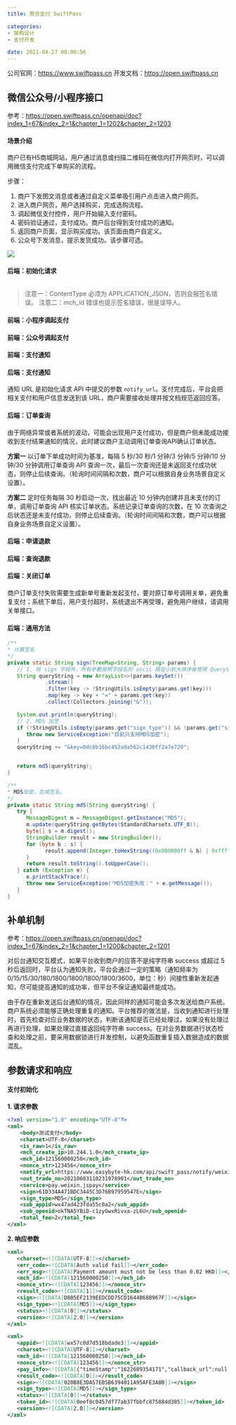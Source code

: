 ```yaml
---
title: 聚合支付 SwiftPass

categories:
- 架构设计
- 支付开发

date: 2021-04-27 00:00:56
---
```

公司官网：https://www.swiftpass.cn
开发文档：https://open.swiftpass.cn

## 微信公众号/小程序接口
参考：https://open.swiftpass.cn/openapi/doc?index_1=67&index_2=1&chapter_1=1202&chapter_2=1203

#### 场景介绍
商户已有H5商城网站，用户通过消息或扫描二维码在微信内打开网页时，可以调用微信支付完成下单购买的流程。

步骤：
1. 商户下发图文消息或者通过自定义菜单吸引用户点击进入商户网页。
1. 进入商户网页，用户选择购买，完成选购流程。
1. 调起微信支付控件，用户开始输入支付密码。
1. 密码验证通过，支付成功。商户后台得到支付成功的通知。
1. 返回商户页面，显示购买成功。该页面由商户自定义。
1. 公众号下发消息，提示发货成功。该步骤可选。

![](https://cdn.jsdelivr.net/gh/zhangqinghua/hexo_image/20210429145011.png)

#### 后端：初始化请求
```java

```

> 注意一：ContentType 必须为 APPLICATION_JSON，否则会报签名错误。
> 注意二：mch_id 错误也提示签名错误，很是误导人。

#### 前端：小程序调起支付

#### 前端：公众号调起支付

#### 前端：支付通知

#### 后端：支付通知
通知 URL 是初始化请求 API 中提交的参数 `notify_url`。支付完成后，平台会把相关支付和用户信息发送到该 URL，商户需要接收处理并按文档规范返回应答。

#### 后端：订单查询
由于网络异常或者系统的波动，可能会出现用户支付成功，但是商户侧未能成功接收到支付结果通知的情况，此时建议商户主动调用订单查询API确认订单状态。

**方案一**
以订单下单成功时间为基准，每隔 5 秒/30 秒/1 分钟/3 分钟/5 分钟/10 分钟/30 分钟调用订单查询 API 查询一次，最后一次查询还是未返回支付成功状态，则停止后续查询。（轮询时间间隔和次数，商户可以根据自身业务场景自定义设置）。

**方案二**
定时任务每隔 30 秒启动一次，找出最近 10 分钟内创建并且未支付的订单，调用订单查询 API 核实订单状态。系统记录订单查询的次数，在 10 次查询之后状态还是未支付成功，则停止后续查询。（轮询时间间隔和次数，商户可以根据自身业务场景自定义设置）。

#### 后端：申请退款

#### 后端：查询退款

#### 后端：关闭订单
商户订单支付失败需要生成新单号重新发起支付，要对原订单号调用关单，避免重复支付；系统下单后，用户支付超时，系统退出不再受理，避免用户继续，请调用关单接口。

#### 后端：通用方法
```java
/**
* 计算签名
*/
private static String sign(TreeMap<String, String> params) {
   // 1. 除 sign 字段外，所有參數按照字段名的 ascii 碼從小到大排序後使用 QueryString 的格式(即 key1=value1&key2=value2...)拼接而成，空值不傳遞，不參與簽名組串。
   String queryString = new ArrayList<>(params.keySet())
            .stream()
            .filter(key -> !StringUtils.isEmpty(params.get(key)))
            .map(key -> key + "=" + params.get(key))
            .collect(Collectors.joining("&"));

   System.out.println(queryString);
   // 2. MD5 加签
   if (!StringUtils.isEmpty(params.get("sign_type")) && !params.get("sign_type").equals("MD5")) {
      throw new ServiceException("目前只支持MD5加密");
   }
   queryString += "&key=0dc0b16bc452a9a562c1430ff2a7e720";


   return md5(queryString);
}

/**
* MD5加密，生成签名。
*/
private static String md5(String queryString) {
   try {
      MessageDigest m = MessageDigest.getInstance("MD5");
      m.update(queryString.getBytes(StandardCharsets.UTF_8));
      byte[] s = m.digest();
      StringBuilder result = new StringBuilder();
      for (byte b : s) {
            result.append(Integer.toHexString((0x000000ff & b) | 0xffffff00).substring(6));
      }
      return result.toString().toUpperCase();
   } catch (Exception e) {
      e.printStackTrace();
      throw new ServiceException("MD5加密失败：" + e.getMessage());
   }
}
```

## 补单机制
参考：https://open.swiftpass.cn/openapi/doc?index_1=67&index_2=1&chapter_1=1200&chapter_2=1201

对后台通知交互模式，如果平台收到商户的应答不是纯字符串 success 或超过 5 秒后返回时，平台认为通知失败，平台会通过一定的策略（通知频率为 0/15/15/30/180/1800/1800/1800/1800/3600，单位：秒）间接性重新发起通知，尽可能提高通知的成功率，但平台不保证通知最终能成功。

由于存在重新发送后台通知的情况，因此同样的通知可能会多次发送给商户系统。商户系统必须能够正确处理重复的通知。平台推荐的做法是，当收到通知进行处理时，首先检查对应业务数据的状态，判断该通知是否已经处理过，如果没有处理过再进行处理，如果处理过直接返回纯字符串 success。在对业务数据进行状态检查和处理之前，要采用数据锁进行并发控制，以避免函数重复插入数据造成的数据混乱。

## 参数请求和响应
#### 支付初始化
**1. 请求参数**
```xml
<?xml version="1.0" encoding="UTF-8"?>
<xml>
    <body>测试支付</body>
    <charset>UTF-8</charset>
    <is_raw>1</is_raw>
    <mch_create_ip>10.244.1.0</mch_create_ip>
    <mch_id>121560000250</mch_id>
    <nonce_str>123456</nonce_str>
    <notify_url>https://www.easybyte-hk.com/api/swift_pass/notify/weixin</notify_url>
    <out_trade_no>20210603110231978901</out_trade_no>
    <service>pay.weixin.jspay</service>
    <sign>61D334A471BDC3445C3D76B97959547E</sign>
    <sign_type>MD5</sign_type>
    <sub_appid>wx47ad423fda55c0a2</sub_appid>
    <sub_openid>okTNA5YBiD-c1zyGwxRivxa-zL6U</sub_openid>
    <total_fee>2</total_fee>
</xml>
```

**2. 响应参数**
```xml
<xml>
   <charset><![CDATA[UTF-8]]></charset>
   <err_code><![CDATA[Auth valid fail]]></err_code>
   <err_msg><![CDATA[Payment amount must not be less than 0.02 HKD]]></err_msg>
   <mch_id><![CDATA[121560000250]]></mch_id>
   <nonce_str><![CDATA[123456]]></nonce_str>
   <result_code><![CDATA[1]]></result_code>
   <sign><![CDATA[D8B5EF2139EEDCDD75CD1644B68B967F]]></sign>
   <sign_type><![CDATA[MD5]]></sign_type>
   <status><![CDATA[0]]></status>
   <version><![CDATA[2.0]]></version>
</xml>

<xml>
   <appid><![CDATA[wx57c0d7d518bdade3]]></appid>
   <charset><![CDATA[UTF-8]]></charset>
   <mch_id><![CDATA[121560000250]]></mch_id>
   <nonce_str><![CDATA[123456]]></nonce_str>
   <pay_info><![CDATA[{"timeStamp":"1622689354171","callback_url":null,"package":"prepay_id=wx0311023408100003cec79fe14241ce0000","paySign":"98D9E238003507D29A24234DC153967E","appId":"wx47ad423fda55c0a2","signType":"MD5","nonceStr":"1622689354171","status":"0"}]]></pay_info>
   <result_code><![CDATA[0]]></result_code>
   <sign><![CDATA[020B8E3DA57EB5B6394011A95AFE3A0B]]></sign>
   <sign_type><![CDATA[MD5]]></sign_type>
   <status><![CDATA[0]]></status>
   <token_id><![CDATA[0eef8c0457df77ab37fbbfc875884d385]]></token_id>
   <version><![CDATA[2.0]]></version>
</xml>
```